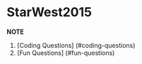 # StarWest2015
**NOTE**
1. [Coding Questions] (#coding-questions)
1. [Fun Questions] (#fun-questions)
